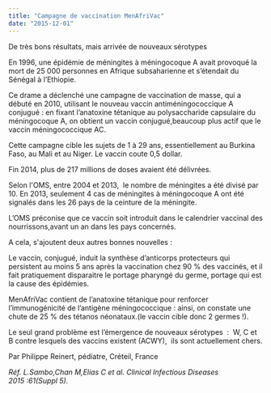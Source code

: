 ```yaml
---
title: "Campagne de vaccination MenAfriVac"
date: "2015-12-01"
---
```


De très bons résultats, mais arrivée de nouveaux sérotypes

En 1996, une épidémie de méningites à méningocoque A avait provoqué la mort de 25 000 personnes en Afrique subsaharienne et s’étendait du Sénégal à l’Ethiopie.

Ce drame a déclenché une campagne de vaccination de masse, qui a débuté en 2010, utilisant le nouveau vaccin antiméningococcique A conjugué : en fixant l’anatoxine tétanique au polysaccharide capsulaire du méningocoque A, on obtient un vaccin conjugué,beaucoup plus actif que le vaccin méningococcique AC.

Cette campagne cible les sujets de 1 à 29 ans, essentiellement au Burkina Faso, au Mali et au Niger. Le vaccin coute 0,5 dollar.

Fin 2014, plus de 217 millions de doses avaient été délivrées.

Selon l'OMS, entre 2004 et 2013,  le nombre de méningites a été divisé par 10. En 2013, seulement 4 cas de méningites à méningocoque A ont été signalés dans les 26 pays de la ceinture de la méningite.

L’OMS préconise que ce vaccin soit introduit dans le calendrier vaccinal des nourrissons,avant un an dans les pays concernés.

A cela, s'ajoutent deux autres bonnes nouvelles :

Le vaccin, conjugué, induit la synthèse d’anticorps protecteurs qui persistent au moins 5 ans après la vaccination chez 90 % des vaccinés, et il fait pratiquement disparaitre le portage pharyngé du germe, portage qui est la cause des épidémies.

MenAfriVac contient de l’anatoxine tétanique pour renforcer l’immunogénicité de l’antigène méningococcique : ainsi, on constate une chute de 25 % des tétanos néonataux.(le vaccin cible donc 2 germes !).

Le seul grand problème est l’émergence de nouveaux sérotypes  :  W, C et B contre lesquels des vaccins existent (ACWY),  ils sont actuellement chers.

Par Philippe Reinert, pédiatre, Créteil, France

*Réf. L.Sambo,Chan M,Elias C et al. Clinical Infectious Diseases 2015 :61(Suppl 5).*
